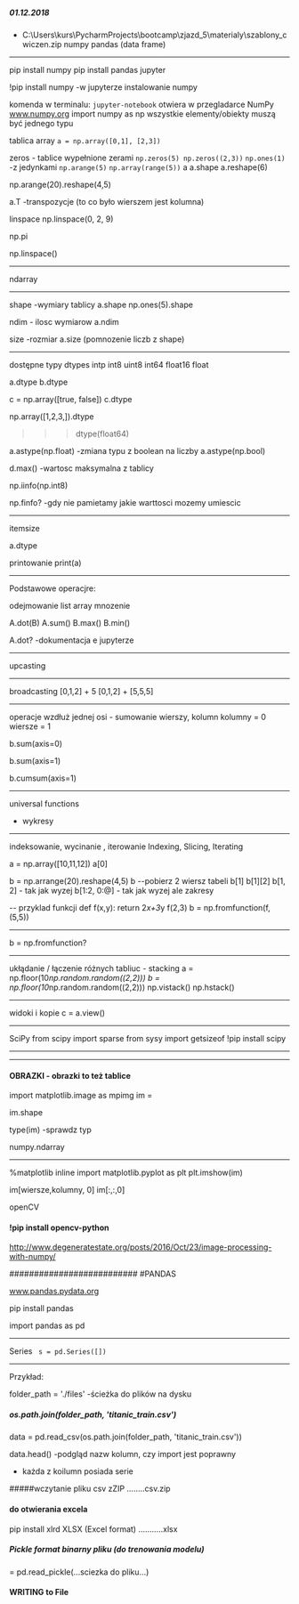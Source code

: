 ##### 01.12.2018
- C:\Users\kurs\PycharmProjects\bootcamp\zjazd_5\materialy\szablony_cwiczen.zip
numpy
pandas (data frame)
---------------------------------------------------------
pip install numpy
pip install pandas
jupyter

!pip install numpy -w jupyterze instalowanie numpy

komenda w terminalu: `jupyter-notebook` otwiera w przegladarce 
NumPy
www.numpy.org
import numpy as np
wszystkie elementy/obiekty muszą być jednego typu

tablica array
`a = np.array([0,1], [2,3])`

zeros - tablice wypełnione zerami
`np.zeros(5)
 np.zeros((2,3))`
`np.ones(1)` -z jedynkami
`np.arange(5)`
`np.array(range(5))`
a
a.shape
a.reshape(6)

np.arange(20).reshape(4,5)

a.T -transpozycje (to co było wierszem jest kolumna)

linspace
np.linspace(0, 2, 9)

np.pi

np.linspace()

-------

ndarray

--------
shape -wymiary tablicy
a.shape
np.ones(5).shape

ndim - ilosc wymiarow 
a.ndim

size -rozmiar
a.size (pomnozenie liczb z shape)

---
dostępne typy dtypes
intp
int8
uint8
int64
float16
float

a.dtype
b.dtype

c = np.array([true, false])
c.dtype

np.array([1,2,3,]).dtype
>>> dtype(float64)

a.astype(np.float) -zmiana typu z boolean na liczby
a.astype(np.bool)

d.max() -wartosc maksymalna z tablicy

np.iinfo(np.int8)

np.finfo? -gdy nie pamietamy jakie warttosci mozemy umiescic

---
itemsize

a.dtype

printowanie
print(a)

---

Podstawowe operacjre:

odejmowanie list array
mnozenie
 
A.dot(B)
A.sum()
B.max()
B.min()


A.dot?  -dokumentacja e jupyterze

---
upcasting

---
broadcasting
[0,1,2] + 5
[0,1,2] + [5,5,5]

---
operacje wzdłuż jednej osi - sumowanie wierszy, kolumn
kolumny = 0
wiersze = 1

b.sum(axis=0)

b.sum(axis=1)

b.cumsum(axis=1)

---
universal functions
- wykresy

--- 
indeksowanie, wycinanie , iterowanie
Indexing, Slicing, Iterating

a = np.array([10,11,12])
a[0]

b = np.arrange(20).reshape(4,5)
b
--pobierz 2 wiersz tabeli
b[1]
b[1][2]
b[1, 2] - tak jak wyzej
b[1:2, 0:@] - tak jak wyzej ale zakresy


--
przyklad funkcji
def f(x,y):
    return 2*x+3*y
f(2,3)
b = np.fromfunction(f, (5,5))

---
b = np.fromfunction? 

---
ukłądanie / łączenie różnych tabliuc - stacking
a = np.floor(10*np.random.random((2,2)))
b = np.floor(10*np.random.random((2,2)))
np.vistack()
np.hstack()

---
widoki i kopie
c = a.view()

---
SciPy
from scipy import sparse
from sysy import getsizeof
!pip install scipy













---





---------------------------------------------------------
#### OBRAZKI - obrazki to też tablice

import matplotlib.image as mpimg
im = 

im.shape

type(im) -sprawdz typ

numpy.ndarray

---
%matplotlib inline
import matplotlib.pyplot as plt
plt.imshow(im)

im[wiersze,kolumny, 0]
im[:,:,0]

openCV
#### !pip install opencv-python

http://www.degeneratestate.org/posts/2016/Oct/23/image-processing-with-numpy/

##########################
#PANDAS

www.pandas.pydata.org

pip install pandas

import pandas as pd

---
Series
` s = pd.Series([])`
 
---
Przykład:

folder_path = './files' -ścieżka do plików na dysku

##### os.path.join(folder_path, 'titanic_train.csv')

data = pd.read_csv(os.path.join(folder_path, 'titanic_train.csv'))

data.head() -podgląd nazw kolumn, czy import jest poprawny

- każda z koilumn posiada serie

#####wczytanie pliku csv zZIP
........csv.zip

#### do otwierania excela
pip install xlrd
XLSX (Excel format)
...........xlsx

##### Pickle format binarny pliku (do trenowania modelu)
= pd.read_pickle(...sciezka do pliku...)

#### WRITING to File










